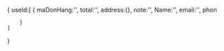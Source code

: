
{
    useId:[
        {
            maDonHang:'',
            total:'',
            address:{},
            note:'',
            Name:'',
            email:'',
            phon
            
        }
    ]
}